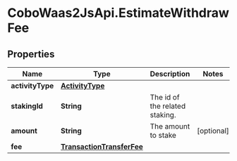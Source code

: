 # CoboWaas2JsApi.EstimateWithdrawFee

## Properties

Name | Type | Description | Notes
------------ | ------------- | ------------- | -------------
**activityType** | [**ActivityType**](ActivityType.md) |  | 
**stakingId** | **String** | The id of the related staking. | 
**amount** | **String** | The amount to stake | [optional] 
**fee** | [**TransactionTransferFee**](TransactionTransferFee.md) |  | 


